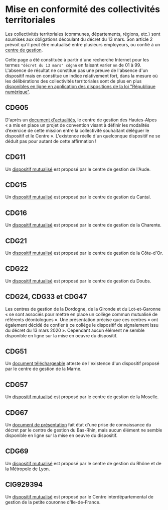 # Mise en conformité des collectivités territoriales

Les collectivités territoriales (communes, départements, régions, etc.) sont soumises aux obligations découlant du décret du 13 mars. Son article 2 prévoit qu'il peut être mutualisé entre plusieurs employeurs, ou confié à un [centre de gestion](http://fncdg.com/centre-de-gestion/).

Cette page a été constituée à partir d'une recherche Internet pour les termes `"décret du 13 mars" cdgnn` en faisant varier `nn` de 01 à 99. L'absence de résultat ne constitue pas une preuve de l'absence d'un dispositif mais en constitue un indice relativement fort, dans la mesure où les délibérations des collectivités territoriales sont de plus en plus [disponibles en ligne en application des dispositions de la loi "République numérique"](https://www.cnil.fr/fr/quelles-sont-les-obligations-de-publication-en-ligne).

## CDG05

D'après un [document d'actualités](https://www.cdg05.fr/storage/upload/newsletter/409/L_Actu_du_mois_de_Mai_2021.pdf), le centre de gestion des Hautes-Alpes « a mis en place un projet de convention visant à définir les modalités d’exercice de cette mission entre la collectivité souhaitant déléguer le dispositif et le Centre ». L'existence réelle d'un quelconque dispositif ne se déduit pas pour autant de cette affirmation !

## CDG11

Un [dispositif mutualisé](https://www.cdg11.fr/deontologie-et-mediation/referent-alerte-et-signalements-avdhas/) est proposé par le centre de gestion de l'Aude.

## CDG15

Un [dispositif mutualisé](http://www.cdg15.fr/cdg/index.php/dispositifdesignalement/presentationsignalement) est proposé par le centre de gestion du Cantal.

## CDG16

Un [dispositif mutualisé](https://www.cdg16.fr/index-module-orki-page-view-id-159.html) est proposé par le centre de gestion de la Charente.

## CDG21

Un [dispositif mutualisé](http://www.cdg21.fr/index.php/pole-prevention/dispositif-de-signalement/l-agent) est proposé par le centre de gestion de la Côte-d'Or.

## CDG22

Un [dispositif mutualisé](http://www.cdg25.org/prestation/violence-discrimination-harcelement-et-sexisme/) est proposé par le centre de gestion du Doubs.

## CDG24, CDG33 et CDG47

Les centres de gestion de la Dordogne, de la Gironde et du Lot-et-Garonne « se sont associés pour mettre en place un collège commun mutualisé de référents déontologues ». Une présentation précise que ces centres « ont également décidé de confier à ce collège le dispositif de signalement issu du décret du 13 mars 2020 ». Cependant aucun élément ne semble disponible en ligne sur la mise en oeuvre du dispositif.

## CDG51

Un [document téléchargeable](https://51.cdgplus.fr/wp-content/uploads/sites/6/Documents/Signalement/Convention_CDG.docx) atteste de l'existence d'un dispositif proposé par le centre de gestion de la Marne.

## CDG57

Un [dispositif mutualisé](https://www.cdg57.fr/agent/signalement/) est proposé par le centre de gestion de la Moselle.

## CDG67

Un [document de présentation](https://www.cdg67.fr/coronavirus/pole-juridique/violences-sexuelles-et-sexistes-au-travail-disposition-de-signalement) fait état d'une prise de connaissance du décret par le centre de gestion du Bas-Rhin, mais aucun élément ne semble disponible en ligne sur la mise en oeuvre du dispositif.

## CDG69

Un [dispositif mutualisé](https://extranet.cdg69.fr/signalement-actes-violence-discrimination) est proposé par le centre de gestion du Rhône et de la Métropole de Lyon.

## CIG929394

Un [dispositif mutualisé](https://www.cig929394.fr/grh/expertise/signalement-actes-violence-discrimination-harcelement-ou-agissements-sexistes-quelles-obligations-pour-employeurs) est proposé par le Centre interdépartemental de gestion de la petite couronne d'Ile-de-France.